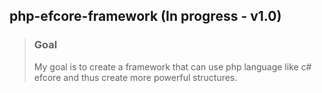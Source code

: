 ## php-efcore-framework (In progress - v1.0)
> ### Goal
> My goal is to create a framework that can use php language like c# efcore and thus create more powerful structures.
